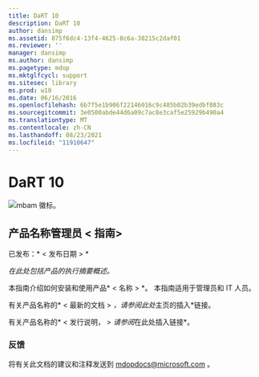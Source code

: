 ```yaml
---
title: DaRT 10
description: DaRT 10
author: dansimp
ms.assetid: 875f6dc4-13f4-4625-8c6a-38215c2daf01
ms.reviewer: ''
manager: dansimp
ms.author: dansimp
ms.pagetype: mdop
ms.mktglfcycl: support
ms.sitesec: library
ms.prod: w10
ms.date: 06/16/2016
ms.openlocfilehash: 6b7f5e1b906f22146016c9c485b02b39edbf083c
ms.sourcegitcommit: 3e0500abde44d6a09c7ac8e3caf5e25929b490a4
ms.translationtype: MT
ms.contentlocale: zh-CN
ms.lasthandoff: 08/23/2021
ms.locfileid: "11910647"
---
```

# <a name="dart-10"></a>DaRT 10


![mbam 徽标。](images/mbam-logo-sm.gif)

## <a name="administrators-guide-for-ltproduct-namegt"></a><a href="" id="administrator-s-guide-for--product-name-"></a>产品名称管理员 &lt; 指南&gt;


已发布：* &lt; 发布日期 &gt; *

*在此处包括产品的执行摘要概述。*

本指南介绍如何安装和使用产品* &lt; 名称 &gt; *。 本指南适用于管理员和 IT 人员。

有关产品名称的* &lt; 最新的文档 &gt; *，请参阅此处*主页的插入*链接。

有关产品名称的* &lt; 发行说明， &gt; *请参阅*在此处插入链接*。

### <a name="feedback"></a>反馈

将有关此文档的建议和注释发送到 <mdopdocs@microsoft.com> 。

 

 





